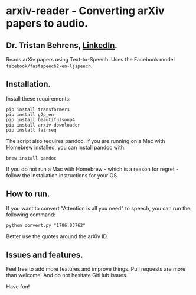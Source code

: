 # arxiv-reader - Converting arXiv papers to audio.
## Dr. Tristan Behrens, [LinkedIn](https://www.linkedin.com/in/dr-tristan-behrens-734967a2/).

Reads arXiv papers using Text-to-Speech. Uses the Facebook model `facebook/fastspeech2-en-ljspeech`.

## Installation.

Install these requirements:

```
pip install transformers
pip install g2p_en
pip install beautifulsoup4
pip install arxiv-downloader
pip install fairseq
```

The script also requires pandoc. If you are running on a Mac with Homebrew installed, you can install pandoc with:

```
brew install pandoc
```

If you do not run a Mac with Homebrew - which is a reason for regret - follow the installation instructions for your OS.

## How to run.

If you want to convert "Attention is all you need" to speech, you can run the following command:

```
python convert.py "1706.03762"
```

Better use the quotes around the arXiv ID.

## Issues and features.

Feel free to add more features and improve things. Pull requests are more than welcome. And do not hesitate GitHub issues.

Have fun!
